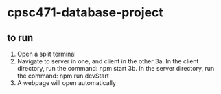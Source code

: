 # cpsc471-database-project

## to run
1. Open a split terminal
2. Navigate to server in one, and client in the other
3a. In the client directory, run the command: npm start
3b. In the server directory, run the command: npm run devStart
4. A webpage will open automatically 
